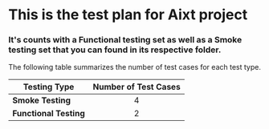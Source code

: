 # This is the test plan for Aixt project

### It's counts with a Functional testing set as well as a Smoke testing set that you can found in its respective folder.

The following table summarizes the number of test cases for each test type.

| Testing Type           | Number of Test Cases |
| -------------          | :-------------:      |
| **Smoke Testing**      | 4                    |
| **Functional Testing** | 2                    |